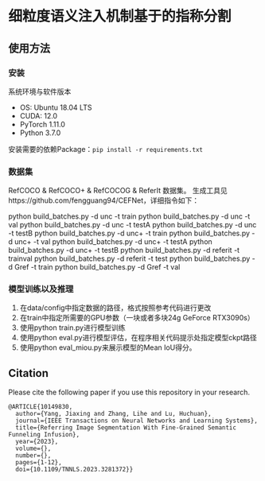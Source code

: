 # 细粒度语义注入机制基于的指称分割

## 使用方法

### 安装

系统环境与软件版本

- OS: Ubuntu 18.04 LTS
- CUDA: 12.0
- PyTorch 1.11.0
- Python 3.7.0

安装需要的依赖Package：`pip install -r requirements.txt`

### 数据集

RefCOCO & RefCOCO+ & RefCOCOG & ReferIt 数据集。
生成工具见https://github.com/fengguang94/CEFNet，详细指令如下：

python build_batches.py -d unc -t train
python build_batches.py -d unc -t val
python build_batches.py -d unc -t testA
python build_batches.py -d unc -t testB
python build_batches.py -d unc+ -t train
python build_batches.py -d unc+ -t val
python build_batches.py -d unc+ -t testA
python build_batches.py -d unc+ -t testB
python build_batches.py -d referit -t trainval
python build_batches.py -d referit -t test
python build_batches.py -d Gref -t train
python build_batches.py -d Gref -t val

### 模型训练以及推理

1. 在data/config中指定数据的路径，格式按照参考代码进行更改
2. 在train中指定所需要的GPU参数（一块或者多块24g GeForce RTX3090s）
3. 使用python train.py进行模型训练
4. 使用python eval.py进行模型评估，在程序相关代码提示处指定模型ckpt路径
5. 使用python eval_miou.py来展示模型的Mean IoU得分。


## Citation
Please cite the following paper if you use this repository in your research.
```
@ARTICLE{10149830,
  author={Yang, Jiaxing and Zhang, Lihe and Lu, Huchuan},
  journal={IEEE Transactions on Neural Networks and Learning Systems}, 
  title={Referring Image Segmentation With Fine-Grained Semantic Funneling Infusion}, 
  year={2023},
  volume={},
  number={},
  pages={1-12},
  doi={10.1109/TNNLS.2023.3281372}}
 ```


